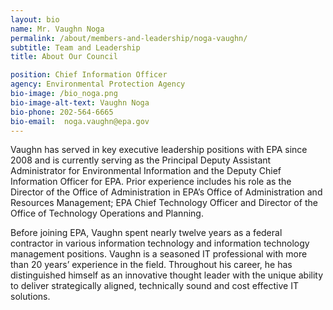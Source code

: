 ```yaml
---
layout: bio
name: Mr. Vaughn Noga
permalink: /about/members-and-leadership/noga-vaughn/
subtitle: Team and Leadership
title: About Our Council

position: Chief Information Officer
agency: Environmental Protection Agency
bio-image: /bio_noga.png
bio-image-alt-text: Vaughn Noga
bio-phone: 202-564-6665
bio-email:  noga.vaughn@epa.gov
---
```

Vaughn has served in key executive leadership positions with EPA since 2008 and is currently serving as the Principal Deputy Assistant Administrator for Environmental Information and the Deputy Chief Information Officer for EPA. Prior experience includes his role as the Director of the Office of Administration in EPA’s Office of Administration and Resources Management; EPA Chief Technology Officer and Director of the Office of Technology Operations and Planning.

Before joining EPA, Vaughn spent nearly twelve
years as a federal contractor in various information technology and information
technology management positions. Vaughn is a seasoned IT professional with more than 20 years’ experience in the field. Throughout his career, he has distinguished himself as an innovative thought leader with the unique ability to deliver strategically aligned, technically sound and cost effective IT solutions.
